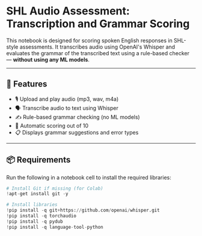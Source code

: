 # SHL Audio Assessment: Transcription and Grammar Scoring

This notebook is designed for scoring spoken English responses in SHL-style assessments. It transcribes audio using OpenAI's Whisper and evaluates the grammar of the transcribed text using a rule-based checker — **without using any ML models**.

---

## 📌 Features

- 🎙 Upload and play audio (mp3, wav, m4a)
- 🗣 Transcribe audio to text using Whisper
- ✍️ Rule-based grammar checking (no ML models)
- 🧠 Automatic scoring out of 10
- 📋 Displays grammar suggestions and error types

---

## 📦 Requirements

Run the following in a notebook cell to install the required libraries:

```python
# Install Git if missing (for Colab)
!apt-get install git -y

# Install libraries
!pip install -q git+https://github.com/openai/whisper.git
!pip install -q torchaudio
!pip install -q pydub
!pip install -q language-tool-python


